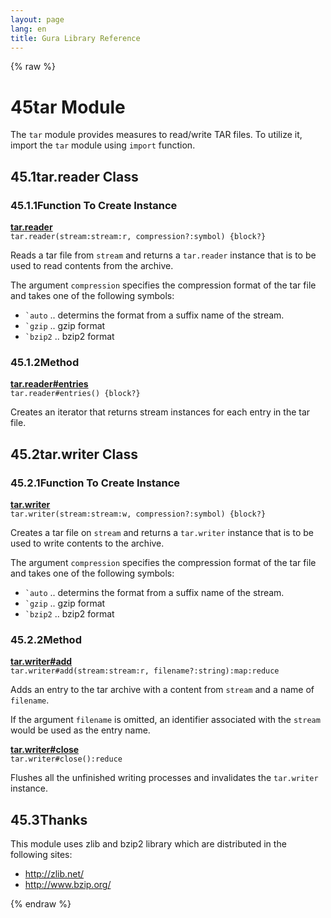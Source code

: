 ```yaml
---
layout: page
lang: en
title: Gura Library Reference
---
```


{% raw %}
<h1><span class="caption-index-1">45</span><a name="anchor-45"></a>tar Module</h1>
<p>
The <code>tar</code> module provides measures to read/write TAR files. To utilize it, import the <code>tar</code> module using <code>import</code> function.
</p>
<h2><span class="caption-index-2">45.1</span><a name="anchor-45-1"></a>tar.reader Class</h2>
<h3><span class="caption-index-3">45.1.1</span><a name="anchor-45-1-1"></a>Function To Create Instance</h3>
<p>
<div><strong style="text-decoration:underline">tar.reader</strong></div>
<div style="margin-bottom:1em"><code>tar.reader(stream:stream:r, compression?:symbol) {block?}</code></div>
Reads a tar file from <code>stream</code> and returns a <code>tar.reader</code> instance that is to be used to read contents from the archive.
</p>
<p>
The argument <code>compression</code> specifies the compression format of the tar file and takes one of the following symbols:
</p>
<ul>
<li><code>`auto</code> .. determins the format from a suffix name of the stream.</li>
<li><code>`gzip</code> .. gzip format</li>
<li><code>`bzip2</code> .. bzip2 format</li>
</ul>
<h3><span class="caption-index-3">45.1.2</span><a name="anchor-45-1-2"></a>Method</h3>
<p>
<div><strong style="text-decoration:underline">tar.reader#entries</strong></div>
<div style="margin-bottom:1em"><code>tar.reader#entries() {block?}</code></div>
Creates an iterator that returns stream instances for each entry in the tar file.
</p>
<h2><span class="caption-index-2">45.2</span><a name="anchor-45-2"></a>tar.writer Class</h2>
<h3><span class="caption-index-3">45.2.1</span><a name="anchor-45-2-1"></a>Function To Create Instance</h3>
<p>
<div><strong style="text-decoration:underline">tar.writer</strong></div>
<div style="margin-bottom:1em"><code>tar.writer(stream:stream:w, compression?:symbol) {block?}</code></div>
Creates a tar file on <code>stream</code> and returns a <code>tar.writer</code> instance that is to be used to write contents to the archive.
</p>
<p>
The argument <code>compression</code> specifies the compression format of the tar file and takes one of the following symbols:
</p>
<ul>
<li><code>`auto</code> .. determins the format from a suffix name of the stream.</li>
<li><code>`gzip</code> .. gzip format</li>
<li><code>`bzip2</code> .. bzip2 format</li>
</ul>
<h3><span class="caption-index-3">45.2.2</span><a name="anchor-45-2-2"></a>Method</h3>
<p>
<div><strong style="text-decoration:underline">tar.writer#add</strong></div>
<div style="margin-bottom:1em"><code>tar.writer#add(stream:stream:r, filename?:string):map:reduce</code></div>
Adds an entry to the tar archive with a content from <code>stream</code> and a name of <code>filename</code>.
</p>
<p>
If the argument <code>filename</code> is omitted, an identifier associated with the <code>stream</code> would be used as the entry name.
</p>
<p>
<div><strong style="text-decoration:underline">tar.writer#close</strong></div>
<div style="margin-bottom:1em"><code>tar.writer#close():reduce</code></div>
Flushes all the unfinished writing processes and invalidates the <code>tar.writer</code> instance.
</p>
<h2><span class="caption-index-2">45.3</span><a name="anchor-45-3"></a>Thanks</h2>
<p>
This module uses zlib and bzip2 library which are distributed in the following sites:
</p>
<ul>
<li><a href="http://zlib.net/">http://zlib.net/</a></li>
<li><a href="http://www.bzip.org/">http://www.bzip.org/</a></li>
</ul>
<p />

{% endraw %}
